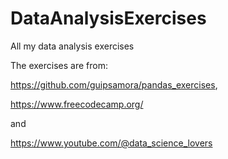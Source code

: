 # DataAnalysisExercises
All my data analysis exercises

The exercises are from:

https://github.com/guipsamora/pandas_exercises,


https://www.freecodecamp.org/

and

https://www.youtube.com/@data_science_lovers
